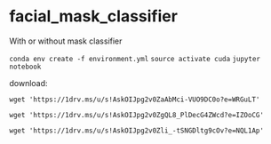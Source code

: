 # facial_mask_classifier
With or without mask classifier

`conda env create -f environment.yml`
`source activate cuda`
`jupyter notebook `


download:


`wget 'https://1drv.ms/u/s!AskOIJpg2v0ZaAbMci-VUO9DC0o?e=WRGuLT' `

`wget 'https://1drv.ms/u/s!AskOIJpg2v0ZgQL8_PlDecG4ZWcd?e=IZOoCG'`

`wget 'https://1drv.ms/u/s!AskOIJpg2v0Zli_-tSNGDltg9cOv?e=NQL1Ap'`

